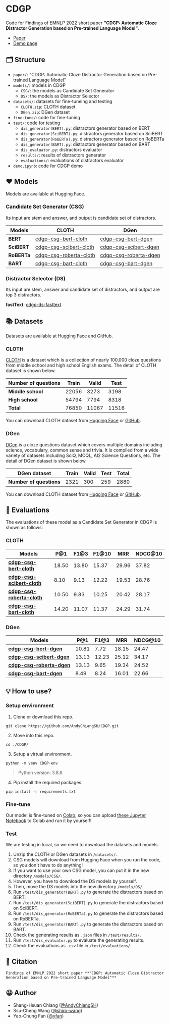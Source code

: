 # CDGP

Code for Findings of EMNLP 2022 short paper **"CDGP: Automatic Cloze Distractor Generation based on Pre-trained Language Model"**.

* [Paper](https://github.com/AndyChiangSH/CDGP/blob/main/paper/CDGP%20Automatic%20Cloze%20Distractor%20Generation%20based%20on%20Pre-trained%20Language%20Model.pdf)
* [Demo page](https://cdgp-demo.nlpnchu.org/)

## 🗂 Structure

* `paper/`: "CDGP: Automatic Cloze Distractor Generation based on Pre-trained Language Model"
* `models/`: models in CDGP
    * `CSG/`: the models as Candidate Set Generator
    * `DS/`: the models as Distractor Selector
* `datasets/`: datasets for fine-tuneing and testing
    * `CLOTH.zip`: CLOTH dataset
    * `DGen.zip`: DGen dataset
* `fine-tune/`: code for fine-tuning
* `test/`: code for testing
    * `dis_generator(BERT).py`: distractors generator based on BERT
    * `dis_generator(SciBERT).py`: distractors generator based on SciBERT
    * `dis_generator(RoBERTa).py`: distractors generator based on RoBERTa
    * `dis_generator(BART).py`: distractors generator based on BART
    * `dis_evaluator.py`: distractors evaluator
    * `results/`: results of distractors generator
    * `evaluations/`: evaluations of distractors evaluator
* `demo.ipynb`: code for CDGP demo

## ❤ Models

Models are available at Hugging Face.

### Candidate Set Generator (CSG)

Its input are stem and answer, and output is candidate set of distractors.

| Models      | CLOTH                                                                               | DGen                                                                             |
| ----------- | ----------------------------------------------------------------------------------- | -------------------------------------------------------------------------------- |
| **BERT**    | [cdgp-csg-bert-cloth](https://huggingface.co/AndyChiang/cdgp-csg-bert-cloth)        | [cdgp-csg-bert-dgen](https://huggingface.co/AndyChiang/cdgp-csg-bert-dgen)       |
| **SciBERT** | [cdgp-csg-scibert-cloth](https://huggingface.co/AndyChiang/cdgp-csg-scibert-cloth)  | [cdgp-csg-scibert-dgen](https://huggingface.co/AndyChiang/cdgp-csg-scibert-dgen) |
| **RoBERTa** | [cdgp-csg-roberta-cloth](https://huggingface.co/AndyChiang/cdgp-csg-roberta-cloth) | [cdgp-csg-roberta-dgen](https://huggingface.co/AndyChiang/cdgp-csg-roberta-dgen) |
| **BART**    | [cdgp-csg-bart-cloth](https://huggingface.co/AndyChiang/cdgp-csg-bart-cloth)        | [cdgp-csg-bart-dgen](https://huggingface.co/AndyChiang/cdgp-csg-bart-dgen)       |

### Distractor Selector (DS)

Its input are stem, answer and candidate set of distractors, and output are top 3 distractors.

**fastText**: [cdgp-ds-fasttext](https://huggingface.co/AndyChiang/cdgp-ds-fasttext)

## 📚 Datasets

Datasets are available at Hugging Face and GitHub.

### CLOTH

[CLOTH](https://www.cs.cmu.edu/~glai1/data/cloth/) is a dataset which is a collection of nearly 100,000 cloze questions from middle school and high school English exams. The detail of CLOTH dataset is shown below.

| Number of questions | Train | Valid | Test  |
| ------------------- | ----- | ----- | ----- |
| **Middle school**   | 22056 | 3273  | 3198  |
| **High school**     | 54794 | 7794  | 8318  |
| **Total**           | 76850 | 11067 | 11516 |

You can download CLOTH dataset from [Hugging Face](https://huggingface.co/datasets/AndyChiang/cloth) or [GitHub](https://github.com/AndyChiangSH/CDGP/blob/main/datasets/CLOTH.zip).

### DGen

[DGen](https://github.com/DRSY/DGen) is a cloze questions dataset which covers multiple domains including science, vocabulary, common sense and trivia. It is compiled from a wide variety of datasets including SciQ, MCQL, AI2 Science Questions, etc. The detail of DGen dataset is shown below.

| DGen dataset            | Train | Valid | Test | Total |
| ----------------------- | ----- | ----- | ---- | ----- |
| **Number of questions** | 2321  | 300   | 259  | 2880  |

You can download CLOTH dataset from [Hugging Face](https://huggingface.co/datasets/AndyChiang/dgen) or [GitHub](https://github.com/AndyChiangSH/CDGP/blob/main/datasets/DGen.zip).

## 📝 Evaluations

The evaluations of these model as a Candidate Set Generator in CDGP is shown as follows:

### CLOTH

| Models                                                                             | P@1   | F1@3  | F1@10 | MRR   | NDCG@10 |
| ---------------------------------------------------------------------------------- | ----- | ----- | ----- | ----- | ------- |
| [**cdgp-csg-bert-cloth**](https://huggingface.co/AndyChiang/cdgp-csg-bert-cloth)       | 18.50 | 13.80 | 15.37 | 29.96 | 37.82   |
| [**cdgp-csg-scibert-cloth**](https://huggingface.co/AndyChiang/cdgp-csg-scibert-cloth) | 8.10  | 9.13  | 12.22 | 19.53 | 28.76   |
| [**cdgp-csg-roberta-cloth**](https://huggingface.co/AndyChiang/cdgp-csg-roberta-cloth) | 10.50 | 9.83  | 10.25 | 20.42 | 28.17   |
| [**cdgp-csg-bart-cloth**](https://huggingface.co/AndyChiang/cdgp-csg-bart-cloth)       | 14.20 | 11.07 | 11.37 | 24.29 | 31.74   |

### DGen

| Models                                                                           | P@1   | F1@3  | MRR   | NDCG@10 |
| -------------------------------------------------------------------------------- | ----- | ----- | ----- | ------- |
| [**cdgp-csg-bert-dgen**](https://huggingface.co/AndyChiang/cdgp-csg-bert-dgen)       | 10.81 | 7.72  | 18.15 | 24.47   |
| [**cdgp-csg-scibert-dgen**](https://huggingface.co/AndyChiang/cdgp-csg-scibert-dgen) | 13.13 | 12.23 | 25.12 | 34.17   |
| [**cdgp-csg-roberta-dgen**](https://huggingface.co/AndyChiang/cdgp-csg-roberta-dgen) | 13.13 | 9.65  | 19.34 | 24.52   |
| [**cdgp-csg-bart-dgen**](https://huggingface.co/AndyChiang/cdgp-csg-bart-dgen)       | 8.49  | 8.24  | 16.01 | 22.66   |

## 💡 How to use?

### Setup environment

1. Clone or download this repo.

```
git clone https://github.com/AndyChiangSH/CDGP.git
```

2. Move into this repo.

```
cd ./CDGP/
```

3. Setup a virtual environment.

```
python -m venv CDGP-env
```

> Python version: 3.8.8

4. Pip install the required packages.

```
pip install -r requirements.txt
```

### Fine-tune

Our model is fine-tuned on [Colab](https://colab.research.google.com/), so you can upload [these Jupyter Notebook](https://github.com/AndyChiangSH/CDGP/tree/main/fine-tune) to Colab and run it by yourself!

### Test

We are testing in local, so we need to download the datasets and models.

1. Unzip the CLOTH or DGen datasets in `/datasets/`.
2. CSG models will download from Hugging Face when you run the code, so you don't have to do anything!
3. If you want to use your own CSG model, you can put it in the new directory `/models/CSG/`.
4. However, you have to download the DS models by yourself.
5. Then, move the DS models into the new directory `/models/DS/`.
6. Run `/test/dis_generator(BERT).py` to generate the distractors based on BERT.
7. Run `/test/dis_generator(SciBERT).py` to generate the distractors based on SciBERT.
8. Run `/test/dis_generator(RoBERTa).py` to generate the distractors based on RoBERTa.
9. Run `/test/dis_generator(BART).py` to generate the distractors based on BART.
10. Check the generating results as `.json` files in `/test/results/`.
11. Run `/test/dis_evaluator.py` to evaluate the generating results.
12. Check the evaluations as `.csv` file in `/test/evaluations/`.

## 📌 Citation

```
Findings of EMNLP 2022 short paper **"CDGP: Automatic Cloze Distractor Generation based on Pre-trained Language Model"**
```

## 😀 Author

* Shang-Hsuan Chiang ([@AndyChiangSH](https://github.com/AndyChiangSH))
* Ssu-Cheng Wang ([@shiro-wang](https://github.com/shiro-wang))
* Yao-Chung Fan ([@yfan](https://github.com/UDICatNCHU/))
